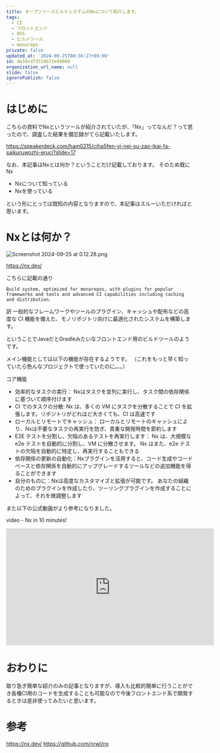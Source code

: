 ```yaml
---
title: オープンソースビルドシステムのNxについて紹介します。
tags:
  - CI
  - フロントエンド
  - OSS
  - ビルドツール
  - monorepo
private: false
updated_at: '2024-09-25T00:36:27+09:00'
id: de3dcd73519b72e49909
organization_url_name: null
slide: false
ignorePublish: false
---
```

# はじめに

こちらの資料でNxというツールが紹介されていたが、「Nx」ってなんだ？って思ったので、調査した結果を備忘録がてら記載いたします。

https://speakerdeck.com/ham0215/ciha5fen-yi-nei-su-zao-ikai-fa-saikuruwozhi-eruci?slide=17

なお、本記事はNxとは何か？ということだけ記載しております。
そのため既にNx
- Nxについて知っている
- Nxを使っている

という形にとっては既知の内容となりますので、本記事はスルーいただければと思います。

# Nxとは何か？

![Screenshot 2024-09-25 at 0.12.28.png](https://qiita-image-store.s3.ap-northeast-1.amazonaws.com/0/6280/9d3d7950-c8cf-7171-3e56-2b46be7b6b10.png)

https://nx.dev/

こちらに記載の通り

```
Build system, optimized for monorepos, with plugins for popular frameworks and tools and advanced CI capabilities including caching and distribution.
```
訳
一般的なフレームワークやツールのプラグイン、キャッシュや配布などの高度な CI 機能を備えた、モノリポジトリ向けに最適化されたシステムを構築します。

ということでJavaだとGradleみたいなフロントエンド用のビルドツールのようです。

メイン機能としては以下の機能が存在するようです。
（これをもっと早く知っていたら色んなプロジェクトで使っていたのに。。。）


コア機能
- 効率的なタスクの実行： Nxはタスクを並列に実行し、タスク間の依存関係に基づいて順序付けます
- CI でのタスクの分散: Nx は、多くの VM にタスクを分散することで CI を拡張します。リポジトリがどれほど大きくても、CI は高速です
- ローカルとリモートでキャッシュ： ローカルとリモートのキャッシュにより、Nxは不要なタスクの再実行を防ぎ、貴重な開発時間を節約します
- E2E テストを分割し、欠陥のあるテストを再実行します： Nx は、大規模な e2e テストを自動的に分割し、VM に分散させます。 Nx はまた、e2e テストの欠陥を自動的に特定し、再実行することもできる
- 依存関係の更新の自動化：Nxプラグインを活用すると、コード生成やコードベースと依存関係を自動的にアップグレードするツールなどの追加機能を得ることができます
- 自分のものに：Nxは高度なカスタマイズと拡張が可能です。 あなたの組織のためのプラグインを作成したり、ツーリングプラグインを作成することによって、それを微調整します

また以下の公式動画がより参考になりました。

video - Nx in 10 minutes!

<iframe width="560" height="315" src="https://www.youtube.com/embed/-_4WMl-Fn0w?si=L2tno5xJD-D6fA0_" title="YouTube video player" frameborder="0" allow="accelerometer; autoplay; clipboard-write; encrypted-media; gyroscope; picture-in-picture; web-share" referrerpolicy="strict-origin-when-cross-origin" allowfullscreen></iframe>

# おわりに

取り急ぎ簡単な紹介のみの記事となりますが、導入も比較的簡単に行うことができ各種CI用のコードを生成することも可能なので今後フロントエンド系で開発するときは是非使ってみたいと思います。

# 参考
https://nx.dev/
https://github.com/nrwl/nx
